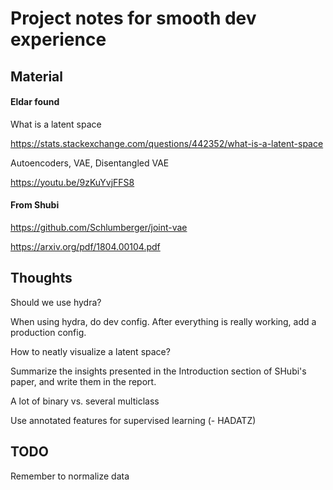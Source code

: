 # Project notes for smooth dev experience

## Material
#### Eldar found

What is a latent space

https://stats.stackexchange.com/questions/442352/what-is-a-latent-space

Autoencoders, VAE, Disentangled VAE

https://youtu.be/9zKuYvjFFS8

#### From Shubi
https://github.com/Schlumberger/joint-vae

https://arxiv.org/pdf/1804.00104.pdf



## Thoughts

Should we use hydra?

When using hydra, do dev config. After everything is really working, add a production config.

How to neatly visualize a latent space?

Summarize the insights presented in the Introduction section of SHubi's paper, and write them in the report.

A lot of binary vs. several multiclass

Use annotated features for supervised learning (- HADATZ)

## TODO
Remember to normalize data